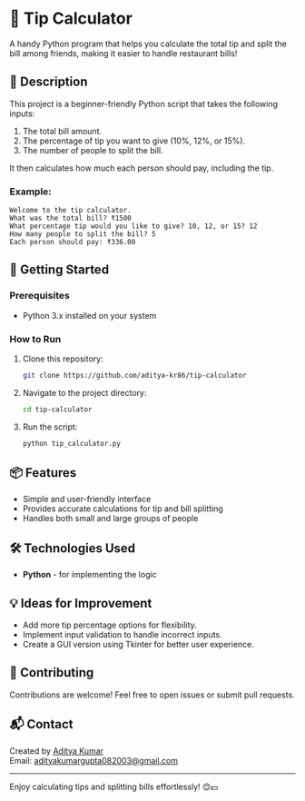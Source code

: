 # 💸 Tip Calculator

A handy Python program that helps you calculate the total tip and split the bill among friends, making it easier to handle restaurant bills!

## 📜 Description

This project is a beginner-friendly Python script that takes the following inputs:
1. The total bill amount.
2. The percentage of tip you want to give (10%, 12%, or 15%).
3. The number of people to split the bill.

It then calculates how much each person should pay, including the tip.

### Example:
```
Welcome to the tip calculator.
What was the total bill? ₹1500
What percentage tip would you like to give? 10, 12, or 15? 12
How many people to split the bill? 5
Each person should pay: ₹336.00
```

## 🚀 Getting Started

### Prerequisites

- Python 3.x installed on your system

### How to Run

1. Clone this repository:
   ```bash
   git clone https://github.com/aditya-kr86/tip-calculator
   ```
2. Navigate to the project directory:
   ```bash
   cd tip-calculator
   ```
3. Run the script:
   ```bash
   python tip_calculator.py
   ```

## 📦 Features

- Simple and user-friendly interface
- Provides accurate calculations for tip and bill splitting
- Handles both small and large groups of people

## 🛠️ Technologies Used

- **Python** - for implementing the logic

## 💡 Ideas for Improvement

- Add more tip percentage options for flexibility.
- Implement input validation to handle incorrect inputs.
- Create a GUI version using Tkinter for better user experience.

## 🤝 Contributing

Contributions are welcome! Feel free to open issues or submit pull requests.

## 📬 Contact

Created by [Aditya Kumar](https://github.com/aditya-kr86)  
Email: [adityakumargupta082003@gmail.com](mailto:adityakumargupta082003@gmail.com)

---

Enjoy calculating tips and splitting bills effortlessly! 😊💵

